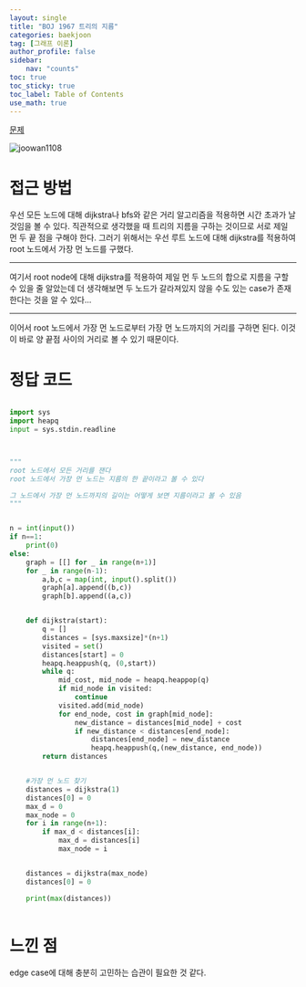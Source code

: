 ```yaml
---
layout: single
title: "BOJ 1967 트리의 지름"
categories: baekjoon
tag: [그래프 이론]
author_profile: false
sidebar:
    nav: "counts"
toc: true
toc_sticky: true
toc_label: Table of Contents
use_math: true
---
```



[문제](https://www.acmicpc.net/problem/1967)

![joowan1108]({{site.url}}/images/baekjoon/1967.png)


# 접근 방법

우선 모든 노드에 대해 dijkstra나 bfs와 같은 거리 알고리즘을 적용하면 시간 초과가 날 것임을 볼 수 있다.
직관적으로 생각했을 때 트리의 지름을 구하는 것이므로 서로 제일 먼 두 끝 점을 구해야 한다.
그러기 위해서는 우선 루트 노드에 대해 dijkstra를 적용하여 root 노드에서 가장 먼 노드를 구했다.

---

여기서 root node에 대해 dijkstra를 적용하여 제일 먼 두 노드의 합으로 지름을 구할 수 있을 줄 알았는데 더 생각해보면 두 노드가 갈라져있지 않을 수도 있는 case가 존재한다는 것을 알 수 있다...

---

이어서 root 노드에서 가장 먼 노드로부터 가장 먼 노드까지의 거리를 구하면 된다. 이것이 바로 양 끝점 사이의 거리로 볼 수 있기 때문이다.



# 정답 코드

```python

import sys
import heapq
input = sys.stdin.readline



"""
root 노드에서 모든 거리를 잰다
root 노드에서 가장 먼 노드는 지름의 한 끝이라고 볼 수 있다

그 노드에서 가장 먼 노드까지의 길이는 어떻게 보면 지름이라고 볼 수 있음
"""


n = int(input())
if n==1:
    print(0)
else:
    graph = [[] for _ in range(n+1)]
    for _ in range(n-1):
        a,b,c = map(int, input().split())
        graph[a].append((b,c))
        graph[b].append((a,c))


    def dijkstra(start):
        q = []
        distances = [sys.maxsize]*(n+1)
        visited = set()
        distances[start] = 0
        heapq.heappush(q, (0,start))
        while q:
            mid_cost, mid_node = heapq.heappop(q)
            if mid_node in visited:
                continue
            visited.add(mid_node)
            for end_node, cost in graph[mid_node]:
                new_distance = distances[mid_node] + cost
                if new_distance < distances[end_node]:
                    distances[end_node] = new_distance
                    heapq.heappush(q,(new_distance, end_node))
        return distances


    #가장 먼 노드 찾기
    distances = dijkstra(1)
    distances[0] = 0
    max_d = 0
    max_node = 0
    for i in range(n+1):
        if max_d < distances[i]:
            max_d = distances[i]
            max_node = i


    distances = dijkstra(max_node)
    distances[0] = 0

    print(max(distances))



```

# 느낀 점

edge case에 대해 충분히 고민하는 습관이 필요한 것 같다.